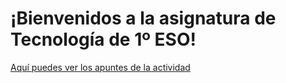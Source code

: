 <!--
# .github
-->

# ¡Bienvenidos a la asignatura de Tecnología de 1º ESO!

[Aquí puedes ver los apuntes de la actividad](https://ull-mfp-aet.github.io/practicas/creando-un-perfil)
